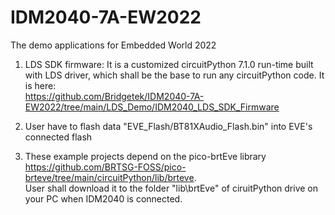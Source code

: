 # IDM2040-7A-EW2022
The demo applications for Embedded World 2022
1. LDS SDK firmware: It is a customized circuitPython 7.1.0 run-time built with LDS driver, which shall be the base to run any circuitPython code. It is here:  
      https://github.com/Bridgetek/IDM2040-7A-EW2022/tree/main/LDS_Demo/IDM2040_LDS_SDK_Firmware   

3. User have to flash data "EVE_Flash/BT81XAudio_Flash.bin" into EVE's connected flash
4. These example projects depend on the pico-brtEve library   
   https://github.com/BRTSG-FOSS/pico-brteve/tree/main/circuitPython/lib/brteve.   
   User shall download it to the folder "lib\brtEve" of ciruitPython drive on your PC when IDM2040 is connected. 
